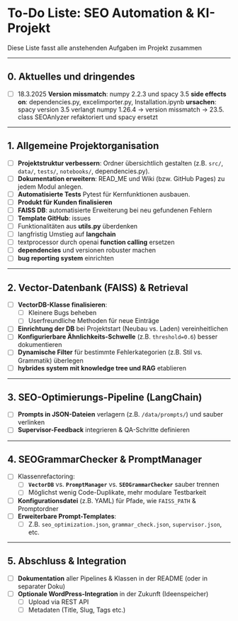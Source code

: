 # To-Do Liste: SEO Automation & KI-Projekt

Diese Liste fasst alle anstehenden Aufgaben im Projekt zusammen

---

## 0. **Aktuelles und dringendes**
- [ ] 18.3.2025 **Version missmatch**: numpy 2.2.3 und spacy 3.5 **side effects on**: dependencies.py, excelimporter.py, Installation.ipynb **ursachen**: spacy version 3.5 verlangt numpy 1.26.4 -> version missmatch
      -> 23.5. class SEOAnlyzer refaktoriert und spacy ersetzt

---

## 1. **Allgemeine Projektorganisation**
- [ ] **Projektstruktur verbessern**: Ordner übersichtlich gestalten (z.B. `src/`, `data/`, `tests/`, `notebooks/`, dependencies.py).
- [ ] **Dokumentation erweitern**: READ_ME und Wiki (bzw. GitHub Pages) zu jedem Modul anlegen.
- [ ] **Automatisierte Tests** Pytest für Kernfunktionen ausbauen.
- [ ] **Produkt für Kunden finalisieren**
- [ ] **FAISS DB**: automatisierte Erweiterung bei neu gefundenen Fehlern
- [ ] **Template GitHub**: issues
- [ ] Funktionalitäten aus **utils.py** überdenken
- [ ] langfristig Umstieg auf **langchain**
- [ ] textprocessor durch openai **function calling** ersetzen
- [ ] **dependencies** und versionen robuster machen
- [ ] **bug reporting system** einrichten

---

## 2. **Vector-Datenbank (FAISS) & Retrieval**
- [ ] **VectorDB-Klasse finalisieren**:
  - [ ] Kleinere Bugs beheben
  - [ ] Userfreundliche Methoden für neue Einträge
- [ ] **Einrichtung der DB** bei Projektstart (Neubau vs. Laden) vereinheitlichen
- [ ] **Konfigurierbare Ähnlichkeits-Schwelle** (z.B. `threshold=0.6`) besser dokumentieren
- [ ] **Dynamische Filter** für bestimmte Fehlerkategorien (z.B. Stil vs. Grammatik) überlegen
- [ ] **hybrides system mit knowledge tree und RAG** etablieren

---

## 3. **SEO-Optimierungs-Pipeline (LangChain)**
- [ ] **Prompts in JSON-Dateien** verlagern (z.B. `/data/prompts/`) und sauber verlinken
- [ ] **Supervisor-Feedback** integrieren & QA-Schritte definieren

---

## 4. **SEOGrammarChecker & PromptManager**
- [ ] Klassenrefactoring:
  - [ ] **`VectorDB`** vs. **`PromptManager`** vs. **`SEOGrammarChecker`** sauber trennen
  - [ ] Möglichst wenig Code-Duplikate, mehr modulare Testbarkeit
- [ ] **Konfigurationsdatei** (z.B. YAML) für Pfade, wie `FAISS_PATH` & Promptordner
- [ ] **Erweiterbare Prompt-Templates**:
  - [ ] Z.B. `seo_optimization.json`, `grammar_check.json`, `supervisor.json`, etc.

---

## 5. **Abschluss & Integration**
- [ ] **Dokumentation** aller Pipelines & Klassen in der README (oder in separater Doku)
- [ ] **Optionale WordPress-Integration** in der Zukunft (Ideenspeicher)
  - [ ] Upload via REST API
  - [ ] Metadaten (Title, Slug, Tags etc.)
